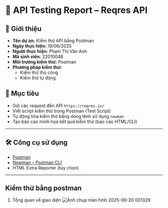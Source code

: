 
# 📌 API Testing Report – Reqres API

## 📝 Giới thiệu

- **Tên dự án:** Kiểm thử API bằng Postman  
- **Ngày thực hiện:** 19/06/2025  
- **Người thực hiện:** Phạm Thị Vân Anh  
- **Mã sinh viên:** 22010048  
- **Môi trường kiểm thử:** Postman  
- **Phương pháp kiểm thử:**  
  - Kiểm thử thủ công  
  - Kiểm thử tự động  

## 🎯 Mục tiêu

- Gửi các request đến API `https://reqres.in/`
- Viết script kiểm thử trong Postman (Test Script)
- Tự động hóa kiểm thử bằng dòng lệnh sử dụng `newman`
- Tạo báo cáo minh họa kết quả kiểm thử (báo cáo HTML/CLI)

---

## 🛠️ Công cụ sử dụng

- [Postman](https://www.postman.com/)
- [Newman – Postman CLI](https://www.npmjs.com/package/newman)
- HTML Extra Reporter (tùy chọn)

---

##  Kiểm thử bằng postman
1. Tổng quan về giao diện
![Ảnh chụp màn hình 2025-06-20 001329](https://github.com/user-attachments/assets/74303238-5c5b-4ca9-8ac0-d6895f98f2aa)
